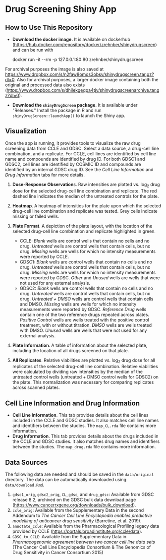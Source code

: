# Drug Screening Shiny App

## How to Use This Repository

- **Download the docker image.** It is available on dockerhub (https://hub.docker.com/repository/docker/zrehnber/shinydrugscreen) and can be run with

    docker run -it --rm -p 127.0.0.1:80:80 zrehnber/shinydrugscreen

For archival purposes the image is also saved at https://www.dropbox.com/s/n2faw8omos3obsv/shinydrugscreen.tar.gz?dl=0. Also for archival purposes, a larger docker image containing both the original and processed data also exists (https://www.dropbox.com/s/dhilekgeqpa4tjv/shinydrugscreenarchive.tar.gz?dl=0).
- **Download the `shinyDrugScreen` package.** It is available under "Releases."  Install the package in R and run `shinyDrugScreen::launchApp()` to launch the Shiny app.

## Visualization

Once the app is running, it provides tools to visualize the raw drug screening data from CCLE and GDSC. Select a data source, a drug-cell line combination, and a replicate. For CCLE, cell lines are identified by cell line name and compounds are identified by drug ID. For both GDSC1 and GDSC2, cell lines are identified by COSMIC ID and compounds are identified by an internal GDSC drug ID. See the *Cell Line Information* and *Drug Information* tabs for more details.

1. **Dose-Response Observation**s. Raw intensities are plotted vs. log<sub>2</sub> drug dose for the selected drug-cell line combination and replicate.
The red dashed line indicates the median of the untreated controls for the plate.

2. **Heatmap**. A heatmap of intensities for the plate upon which the selected drug-cell line combination and replicate was tested.
Grey cells indicate missing or failed wells.

3. **Plate Format**. A depiction of the plate layout, with the location of the selected drug-cell line combination and replicate highlighted in green.
    - CCLE:
*Blank* wells are control wells that contain no cells and no drug.
*Untreated* wells are control wells that contain cells, but no drug.
*Missing* wells are wells for which no intensity measurements were reported by CCLE.
    - GDSC1:
*Blank* wells are control wells that contain no cells and no drug.
*Untreated* wells are control wells that contain cells, but no drug.
*Missing* wells are wells for which no intensity measurements were reported by GDSC.
*Other* and *Unused* wells are wells that were not used for any external analysis.
    - GDSC2:
*Blank* wells are control wells that contain no cells and no drug.
*Untreated* wells are control wells that contain cells, but no drug.
*Untreated + DMSO* wells are control wells that contain cells and DMSO.
*Missing* wells are wells for which no intensity measurements were reported by GDSC.
*Reference Drug* wells contain one of the two reference drugs repeated across plates.
*Positive Control* wells are wells treated with the positive control treatment, with or without titration.
*DMSO* wells are wells treated with DMSO.
*Unused* wells are wells that were not used for any external analysis.

4. **Plate Information**. A table of information about the selected plate, including the location of all drugs screened on that plate.

5. **All Replicates**. Relative viabilities are plotted vs. log<sub>2</sub> drug dose for all replicates of the selected drug-cell line combination.
Relative viabilities were calculated by dividing raw intensities by the median of the untreated control wells (untreated + DMSO control wells for GDSC2) on the plate.
This normalization was necessary for comparing replicates across scanned plates.

## Cell Line Information and Drug Information

- **Cell Line Information**. This tab provides details about the cell lines included in the CCLE and GDSC studies. It also matches cell line names and identifiers between the studies. The `map_CL.rda` file contains more information.
- **Drug Information**. This tab provides details about the drugs included in the CCLE and GDSC studies. It also matches drug names and identifiers between the studies. The `map_drug.rda` file contains more information.

## Data Sources

The following data are needed and should be saved in the `data/original` directory. The data can be automatically downloaded using `data/download.Rmd`.

1. `gdsc1_orig`, `gdsc2_orig`, `CL_gdsc`, and `drug_gdsc`: Available from GDSC release 8.2, archived on the GDSC bulk data download page (https://www.cancerrxgene.org/downloads/bulk_download).
2. `ccle_orig`: Available from the Supplementary Data in the second Addendum to *The Cancer Cell Line Encyclopedia enables predictive modelling of anticancer drug sensitivity* (Barretine, et al. 2019).
3. `annotate_ccle`: Available from the Pharmacological Profiling legacy data provided by CCLE (https://portals.broadinstitute.org/ccle/data).
4. `GDSC_to_CCLE`: Available from the Supplementary Data in *Pharmacogenomic agreement between two cancer cell line data sets* (The Cancer Cell Line Encyclopedia Consortium & The Genomics of Drug Sensitivity in Cancer Consortium 2015)

